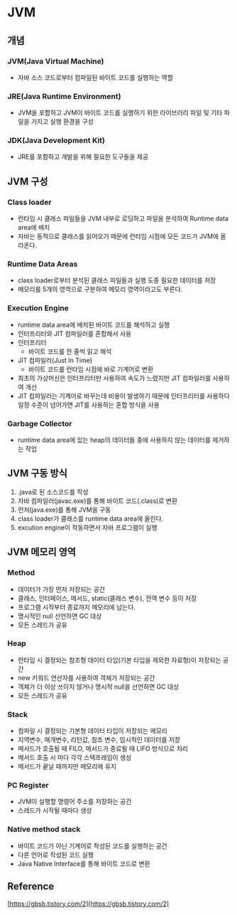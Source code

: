 # JVM

## 개념

### JVM(Java Virtual Machine)

- 자바 소스 코드로부터 컴파일된 바이트 코드를 실행하는 역할

### JRE(Java Runtime Environment)

- JVM을 포함하고 JVM이 바이트 코드를 실행하기 위한 라이브러리 파일 및 기타 파일을 가지고 실행 환경을 구성

### JDK(Java Development Kit)

- JRE를 포함하고 개발을 위해 필요한 도구들을 제공

## JVM 구성

### Class loader

- 런타임 시 클래스 파일들을 JVM 내부로 로딩하고 파일을 분석하여 Runtime data area에 배치
- 자바는 동적으로 클래스를 읽어오기 때문에 런타임 시점에 모든 코드가 JVM에 올라온다.

### Runtime Data Areas

- class loader로부터 분석된 클래스 파일들과 실행 도중 필요한 데이터를 저장
- 메모리를 5개의 영역으로 구분하여 메모리 영역이라고도 부른다.

### Execution Engine

- runtime data area에 배치된 바이트 코드를 해석하고 실행
- 인터프리터와 JIT 컴파일러를 혼합해서 사용
- 인터프리터
    - 바이트 코드를 한 줄씩 읽고 해석
- JIT 컴파일러(Just In Time)
    - 바이트 코드를 런타임 시점에 바로 기계어로 변환
- 최초의 가상머신은 인터프리터만 사용하여 속도가 느렸지만 JIT 컴파일러를 사용하여 개선
- JIT 컴파일러는 기계어로 바꾸는데 비용이 발생하기 때문에 인터프리터를 사용하다 일정 수준이 넘어가면 JIT를 사용하는 혼합 방식을 사용

### Garbage Collector

- runtime data area에 있는 heap의 데이터들 중에 사용하지 않는 데이터를 제거하는 작업

## JVM 구동 방식

1. .java로 된 소스코드를 작성
2. 자바 컴파일러(javac.exe)를 통해 바이트 코드(.class)로 변환
3. 런처(java.exe)를 통해 JVM을 구동
4. class loader가 클래스를 runtime data area에 올린다.
5. excution engine이 작동하면서 자바 프로그램이 실행

## JVM 메모리 영역

### Method

- 데이터가 가장 먼저 저장되는 공간
- 클래스, 인터페이스, 메서드, static(클래스 변수), 전역 변수 등이 저장
- 프로그램 시작부터 종료까지 메모리에 남는다.
- 명시적인 null 선언하면 GC 대상
- 모든 스레드가 공유

### Heap

- 런타임 시 결정되는 참조형 데이터 타입(기본 타입을 제외한 자료형)이 저장되는 공간
- new 키워드 연산자를 사용하여 객체가 저장되는 공간
- 객체가 더 이상 쓰이지 않거나 명시적 null을 선언하면 GC 대상
- 모든 스레드가 공유

### Stack

- 컴파일 시 결정되는 기본형 데이터 타입이 저장되는 메모리
- 지역변수, 매개변수, 리턴값, 참조 변수, 임시적인 데이터를 저장
- 메서드가 호출될 때 FILO, 메서드가 종료될 때 LIFO 방식으로 처리
- 메서드 호출 시 마다 각각 스택프레임이 생성
- 메서드가 끝날 때까지만 메모리에 유지

### PC Register

- JVM이 실행할 명령어 주소를 저장하는 공간
- 스레드가 시작될 때마다 생성

### Native method stack

- 바이트 코드가 아닌 기계어로 작성된 코드를 실행하는 공간
- 다른 언어로 작성된 코드 실행
- Java Native Interface를 통해 바이트 코드로 변환

## Reference

[https://gbsb.tistory.com/2](https://gbsb.tistory.com/2)
